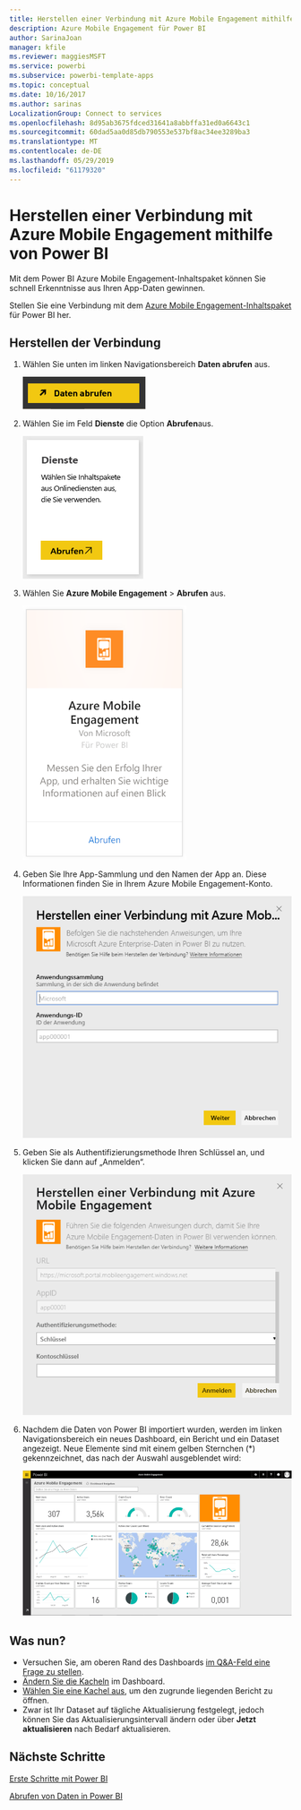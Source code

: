 ```yaml
---
title: Herstellen einer Verbindung mit Azure Mobile Engagement mithilfe von Power BI
description: Azure Mobile Engagement für Power BI
author: SarinaJoan
manager: kfile
ms.reviewer: maggiesMSFT
ms.service: powerbi
ms.subservice: powerbi-template-apps
ms.topic: conceptual
ms.date: 10/16/2017
ms.author: sarinas
LocalizationGroup: Connect to services
ms.openlocfilehash: 8d95ab3675fdced31641a8abbffa31ed0a6643c1
ms.sourcegitcommit: 60dad5aa0d85db790553e537bf8ac34ee3289ba3
ms.translationtype: MT
ms.contentlocale: de-DE
ms.lasthandoff: 05/29/2019
ms.locfileid: "61179320"
---
```

# <a name="connect-to-azure-mobile-engagement-with-power-bi"></a>Herstellen einer Verbindung mit Azure Mobile Engagement mithilfe von Power BI
Mit dem Power BI Azure Mobile Engagement-Inhaltspaket können Sie schnell Erkenntnisse aus Ihren App-Daten gewinnen.

Stellen Sie eine Verbindung mit dem [Azure Mobile Engagement-Inhaltspaket](https://app.powerbi.com/groups/me/getdata/services/azme) für Power BI her.

## <a name="how-to-connect"></a>Herstellen der Verbindung
1. Wählen Sie unten im linken Navigationsbereich **Daten abrufen** aus.
   
    ![](media/service-connect-to-azure-mobile/getdata.png)
2. Wählen Sie im Feld **Dienste** die Option **Abrufen**aus.
   
    ![](media/service-connect-to-azure-mobile/services.png)
3. Wählen Sie **Azure Mobile Engagement** \> **Abrufen** aus.
   
    ![](media/service-connect-to-azure-mobile/azme.png) 
4. Geben Sie Ihre App-Sammlung und den Namen der App an. Diese Informationen finden Sie in Ihrem Azure Mobile Engagement-Konto.
   
    ![](media/service-connect-to-azure-mobile/parameters.png) 
5. Geben Sie als Authentifizierungsmethode Ihren Schlüssel an, und klicken Sie dann auf „Anmelden“.
   
    ![](media/service-connect-to-azure-mobile/creds.png)
6. Nachdem die Daten von Power BI importiert wurden, werden im linken Navigationsbereich ein neues Dashboard, ein Bericht und ein Dataset angezeigt. Neue Elemente sind mit einem gelben Sternchen (\*) gekennzeichnet, das nach der Auswahl ausgeblendet wird:
   
    ![](media/service-connect-to-azure-mobile/dashboard.png)

## <a name="what-now"></a>Was nun?

* Versuchen Sie, am oberen Rand des Dashboards [im Q&A-Feld eine Frage zu stellen](consumer/end-user-q-and-a.md).
* [Ändern Sie die Kacheln](service-dashboard-edit-tile.md) im Dashboard.
* [Wählen Sie eine Kachel aus](consumer/end-user-tiles.md), um den zugrunde liegenden Bericht zu öffnen.
* Zwar ist Ihr Dataset auf tägliche Aktualisierung festgelegt, jedoch können Sie das Aktualisierungsintervall ändern oder über **Jetzt aktualisieren** nach Bedarf aktualisieren.

## <a name="next-steps"></a>Nächste Schritte
[Erste Schritte mit Power BI](service-get-started.md)

[Abrufen von Daten in Power BI](service-get-data.md)

